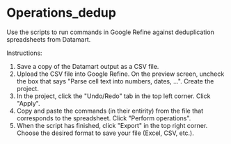 # Operations_dedup

Use the scripts to run commands in Google Refine against deduplication spreadsheets from Datamart.

Instructions:
1. Save a copy of the Datamart output as a CSV file.
2. Upload the CSV file into Google Refine. On the preview screen, uncheck the box that says "Parse cell text into numbers, dates, ...". Create the project.
3. In the project, click the "Undo/Redo" tab in the top left corner.  Click "Apply".
4. Copy and paste the commands (in their entirity) from the file that corresponds to the spreadsheet. Click "Perform operations".
5. When the script has finished, click "Export" in the top right corner. Choose the desired format to save your file (Excel, CSV, etc.).
